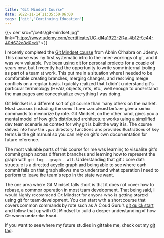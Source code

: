 ```yaml
---
title: "Git Mindset Course"
date: 2022-11-14T11:35:50-06:00
tags: ['git','Continuing Education']
---
```


{{< cert src="/certs/git-mindset.jpg" link="https://www.udemy.com/certificate/UC-df4a1922-2f4a-4b12-9c44-49d632e8d0ed/" >}}

I recently completed the [Git Mindset course](https://www.udemy.com/course/git-mindset/) from Abhin Chhabra on Udemy. This course was my first systematic intro to the inner-workings of git, and it was very valuable. I've been using git for personal projects for a couple of years now, but I recently had the opportunity to write some internal tooling as part of a team at work. This put me in a situation where I needed to be comfortable creating branches, merging changes, and resolving merge conflicts on a regular basis. I quickly realized that I didn't understand git's particular terminology (HEAD, objects, refs, etc.) well enough to understand the man pages and conceptualize everything I was doing.

Git Mindset is a different sort of git course than many others on the market. Most courses (including the ones I have completed before) give a series commands to memorize by rote. Git Mindset, on the other hand, gives you a mental model of how git's distributed architecture works using a simplified dev team scenario as context for why git is built the way it is. The course delves into how the `.git` directory functions and provides illustrations of key terms in the git manual so you can rely on git's own documentation for future reference.

The most valuable parts of this course for me was learning to visualize git's commit graph across different branches and learning how to represent the graph with `git log --graph --all`. Understanding that git's core data structure is a directed acyclic graph and being able to see where each commit falls on that graph allows me to understand what operation I need to perform to leave the team's repo in the state we want.

The one area where Git Mindset falls short is that it does not cover how to rebase, a common operation in most team development. That being said, I would highly recommend Git Mindset for anyone who is getting started using git for team development. You can start with a short course that covers common commands by rote such as A Cloud Guru's [git quick start](https://acloudguru.com/course/git-quick-start) and follow that up with Git Mindset to build a deeper understanding of how Git works under the hood. 

If you want to see where my future studies in git take me, check out my [git tag](/tags/git).
